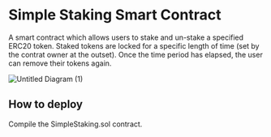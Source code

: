 # Simple Staking Smart Contract

A smart contract which allows users to stake and un-stake a specified ERC20 token. 
Staked tokens are locked for a specific length of time (set by the contrat owner at the outset).
Once the time period has elapsed, the user can remove their tokens again.

![Untitled Diagram (1)](https://user-images.githubusercontent.com/9831342/151649198-5de7bfe2-095a-4d14-9fd4-dd53d78e94a3.jpg)

## How to deploy

Compile the SimpleStaking.sol contract.

